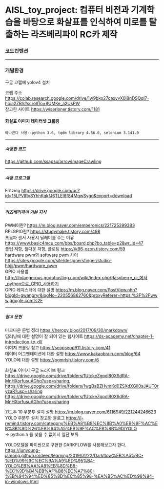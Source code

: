 # AISL_toy_project: 컴퓨터 비전과 기계학습을 바탕으로 화살표를 인식하여 미로를 탈출하는 라즈베리파이 RC카 제작

### 코드컨벤션

---

### 개발환경

구글 코랩에 yolov4 설치 </br>

코랩 주소 https://colab.research.google.com/drive/1w9bko27caxyvX0I8nDSQqI7-hoia2ZBh#scrollTo=8UMKe_a2UsPW </br>
참고한 사이트 https://wiserloner.tistory.com/1181 </br>


#### 화살표 이미지 데이터셋 크롤링
`아나콘다 사용--python 3.6, tqdm library 4.56.0, selenium 3.141.0`

---

##### 사용한 코드
https://github.com/ssapsu/arrowImageCrawling

---

##### 사용 프로그램
Fritzing https://drive.google.com/uc?id=15LPVIRv8YhhKqkfJ6TLEI6f84MqwSygq&export=download <br/>

---

##### 라즈베리파이 기본 지식
PWM이란? https://m.blog.naver.com/emperonics/221725399383 <br/>
RPi.GPIO란? https://studymake.tistory.com/498 <br/>
초음파 센서 사용시 딜레이를 주는 이유 https://www.basic4mcu.com/bbs/board.php?bo_table=p2&wr_id=47 <br/>
풀업 저항, 풀다운 저항, 플로팅 https://k96-ozon.tistory.com/59 <br/>
hardware pwm와 software pwm 차이 https://sites.google.com/site/designersfinger/studio-hhjjj/pwm/hardware_pwm <br/>
GPIO 사용법 http://lhdangerous.godohosting.com/wiki/index.php/Raspberry_pi_에서_python으로_GPIO_사용하기 <br/>
GPIO 레지스터에 대한 설명 https://m.blog.naver.com/PostView.nhn?blogId=gwangryr&logNo=220556862760&proxyReferer=https:%2F%2Fwww.google.com%2F <br/>

---

##### 참고 문헌
마크다운 문법 정리 https://heropy.blog/2017/09/30/markdown/ <br/>
딥러닝에 대한 설명이 잘 되어 있는 웹사이트 https://ds-academy.net/chapter-1-introduction-to-dl/ <br/>
이미지 크롤링 참고 https://seopseop911.tistory.com/41 <br/>
데이터 어그멘테이션에 대한 설명 https://www.kakaobrain.com/blog/64 <br/>
YOLO에 대한 설명 https://pgmrlsh.tistory.com/6 <br/>

화살표 이미지 구글 드라이브 링크
https://drive.google.com/drive/folders/1UtckeZgpdl80X9dRA-MnHXorfusuAGhq?usp=sharing, https://drive.google.com/drive/folders/1wgBaBZHvmKd0ZSXdXGiI0sJAUT0ryzaR?usp=sharing <br/>
https://drive.google.com/drive/folders/1UtckeZgpdl80X9dRA-MnHXorfusuAGhq?usp=sharing

윈도우 10 우분투 설치 설명 https://m.blog.naver.com/6116949/221244246623 <br/>
YOLO 우분투 설치 참고한 블로그 https://j-remind.tistory.com/category/%EB%A8%B8%EC%8B%A0%EB%9F%AC%EB%8B%9D%26%EB%94%A5%EB%9F%AC%EB%8B%9D/YOLO <br/>
-> python.h 을 찾을 수 없어서 일단 보류

YOLO모델을 파이썬으로 구현한 DARKFLOW를 사용해보고자 한다. https://junyoung-jamong.github.io/deep/learning/2019/01/22/Darkflow%EB%A5%BC-%ED%99%9C%EC%9A%A9%ED%95%B4-YOLO%EB%AA%A8%EB%8D%B8-%EC%9D%B4%EB%AF%B8%EC%A7%80-%EB%94%94%ED%85%8D%EC%85%98-%EA%B5%AC%ED%98%84-in-windows.html <br/>
